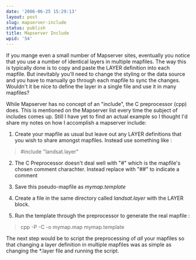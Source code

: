 ```yaml
---
date: '2006-06-25 15:29:13'
layout: post
slug: mapserver-include
status: publish
title: Mapserver Include
wpid: '54'
---
```


If you mange even a small number of Mapserver sites, eventually you notice that you use a number of identical layers in multiple mapfiles. The way this is typically done is to copy and paste the LAYER definition into each mapfile. But inevitably you'll need to change the styling or the data source and you have to manually go through each mapfile to sync the changes. Wouldn't it be nice to define the layer in a single file and use it in many mapfiles?

While Mapserver has no concept of an "include", the C preprocessor (cpp) does. This is mentioned on the Mapserver list every time the subject of includes comes up. Still I have yet to find an actual example so I thought I'd share my notes on how I accomplish a mapserver include:





  1. Create your mapfile as usual but leave out any LAYER definitions that you wish to share amongst mapfiles. Instead use something like :



> #include "landsat.layer"






  2. The C Preprocessor doesn't deal well with "#" which is the mapfile's chosen comment charachter. Instead replace with "##" to indicate a comment 



  3. Save this pseudo-mapfile as _mymap.template_



  4. Create a file in the same directory called _landsat.layer_ with the LAYER block. 



  5. Run the template through the preprocessor to generate the real mapfile :



> cpp -P -C -o mymap.map mymap.template 







The next step would be to script the preprocessing of _all_ your mapfiles so that changing a layer definition in multiple mapfiles was as simple as changing the \*.layer file and running the script. 
